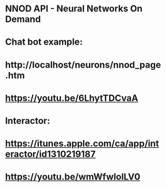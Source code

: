 # NNOD API - Neural Networks On Demand

# Chat bot example:
# http://localhost/neurons/nnod_page.htm
# https://youtu.be/6LhytTDCvaA
#
# Interactor:
# https://itunes.apple.com/ca/app/interactor/id1310219187
# https://youtu.be/wmWfwIolLV0
